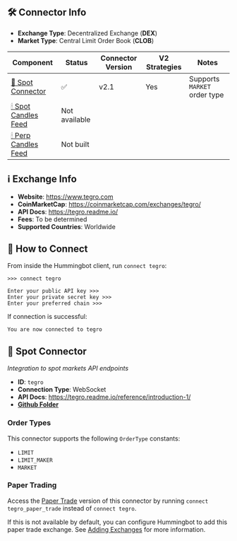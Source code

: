 ## 🛠 Connector Info

- **Exchange Type**: Decentralized Exchange (**DEX**)
- **Market Type**: Central Limit Order Book (**CLOB**)

| Component | Status | Connector Version | V2 Strategies | Notes | 
| --------- | ------ | ----------------- |  ------------ | ----- |
| [🔀 Spot Connector](#spot-connector) | ✅ | v2.1 | Yes | Supports `MARKET` order type | Supports testnet
| [🕯 Spot Candles Feed](#spot-candles-feed) | Not available | 
| [🕯 Perp Candles Feed](#perp-candles-feed) | Not built |

## ℹ️ Exchange Info

- **Website**: <https://www.tegro.com>
- **CoinMarketCap**: <https://coinmarketcap.com/exchanges/tegro/>
- **API Docs**: <https://tegro.readme.io/>
- **Fees**: To be determined
- **Supported Countries**: Worldwide

## 🔑 How to Connect

From inside the Hummingbot client, run `connect tegro`:

```
>>> connect tegro

Enter your public API key >>>
Enter your private secret key >>>
Enter your preferred chain >>>
```

If connection is successful:

```
You are now connected to tegro
```

## 🔀 Spot Connector
*Integration to spot markets API endpoints*

- **ID**: `tegro`
- **Connection Type**: WebSocket
- **API Docs**: <https://tegro.readme.io/reference/introduction-1/>
- **[Github Folder](https://github.com/hummingbot/hummingbot/tree/master/hummingbot/connector/exchange/tegro)** 

### Order Types

This connector supports the following `OrderType` constants:

- `LIMIT`
- `LIMIT_MAKER`
- `MARKET`

### Paper Trading

Access the [Paper Trade](/global-configs/paper-trade/) version of this connector by running `connect tegro_paper_trade` instead of `connect tegro`.

If this is not available by default, you can configure Hummingbot to add this paper trade exchange. See [Adding Exchanges](/global-configs/paper-trade/#adding-exchanges) for more information.